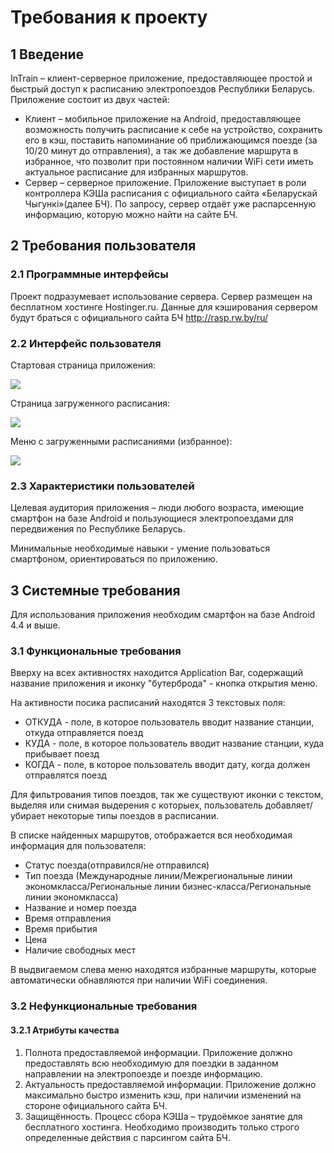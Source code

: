 # Требования к проекту
## 1 Введение

InTrain – клиент-серверное приложение, предоставляющее простой и быстрый доступ к расписанию электропоездов Республики Беларусь. 
Приложение состоит из двух частей:
* Клиент – мобильное приложение на Android, предоставляющее возможность получить расписание к себе на устройство, сохранить его в кэш, поставить напоминание об приближающимся поезде (за 10/20 минут до отправления), а так же добавление маршрута в избранное, что позволит при постоянном наличии WiFi сети иметь актуальное расписание для избранных маршрутов.
* Сервер – серверное приложение. Приложение выступает в роли контроллера КЭШа расписания с официального сайта «Беларускай Чыгункi»(далее БЧ). По запросу, сервер отдаёт уже распарсенную информацию, которую можно найти на сайте БЧ.

## 2 Требования пользователя
### 2.1 Программные интерфейсы
Проект подразумевает использование сервера. Сервер размещен на бесплатном хостинге Hostinger.ru. 
Данные для кэширования сервером будут браться с официального сайта БЧ http://rasp.rw.by/ru/
### 2.2 Интерфейс пользователя

Стартовая страница приложения:

![](https://github.com/pashara/inTrain/blob/master/mocup/SearchPage.png?raw=true)

Страница загруженного расписания:

![](https://github.com/pashara/inTrain/blob/master/mocup/ResultSearch.png?raw=true)

Меню с загруженными расписаниями (избранное):

![](https://github.com/pashara/inTrain/blob/master/mocup/Menu.png?raw=true)


### 2.3 Характеристики пользователей

Целевая аудитория приложения – люди любого возраста, имеющие смартфон на базе Android и пользующиеся электропоездами для передвижения по Республике Беларусь.

Минимальные необходимые навыки - умение пользоваться смартфоном, ориентироваться по приложению.

## 3 Системные требования
Для использования приложения необходим смартфон на базе Android 4.4 и выше.

### 3.1 Функциональные требования

Вверху на всех активностях находится Application Bar, содержащий название приложения и иконку "бутерброда" - кнопка открытия меню.

На активности посика расписаний находятся 3 текстовых поля:
* ОТКУДА - поле, в которое пользователь вводит название станции, откуда отправляется поезд
* КУДА - поле, в которое пользователь вводит название станции, куда прибывает поезд
* КОГДА - поле, в которое пользователь вводит дату, когда должен отправлятся поезд

Для фильтрования типов поездов, так же существуют иконки с текстом, выделяя или снимая выдерения с которыех, пользователь добавляет/убирает некоторые типы поездов в расписании. 

В списке найденных маршрутов, отображается вся необходимая информация для пользователя: 
* Статус поезда(отправился/не отправился)
* Тип поезда (Международные линии/Межрегиональные линии экономкласса/Региональные линии бизнес-класса/Региональные линии экономкласса)
* Название и номер поезда
* Время отправления 
* Время прибытия
* Цена
* Наличие свободных мест

В выдвигаемом слева меню находятся избранные маршруты, которые автоматически обнавляются при наличии WiFi соединения.

 ### 3.2 Нефункциональные требования
 #### 3.2.1 Атрибуты качества
1.	Полнота предоставляемой информации. Приложение должно предоставлять всю необходимую для поездки в заданном направлении на электропоезде и поезде информацию.
2.	Актуальность предоставляемой информации. Приложение должно максимально быстро изменить кэш, при наличии изменений на стороне официального сайта БЧ.
3.	Защищённость. Процесс сбора КЭШа – трудоёмкое занятие для бесплатного хостинга. Необходимо производить только строго определенные действия с парсингом сайта БЧ. 